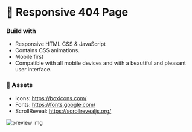 # 👻 Responsive 404 Page

### Build with

-  Responsive HTML CSS & JavaScript
-  Contains CSS animations.
-  Mobile first
-  Compatible with all mobile devices and with a beautiful and pleasant user interface.

### 📂 Assets 
- Icons: https://boxicons.com/
- Fonts: https://fonts.google.com/
- ScrollReveal: https://scrollrevealjs.org/

![preview img](/)
